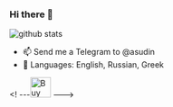 ### Hi there 👋

![github stats](https://github-readme-stats.vercel.app/api?username=asudin)

- 📫 Send me a Telegram to @asudin
- :speech_balloon: Languages: English, Russian, Greek 

<! ---<a href='https://ko-fi.com/O4O01N4HR' target='_blank'><img height='36' style='border:0px;height:36px;' src='https://cdn.ko-fi.com/cdn/kofi2.png?v=2' border='0' alt='Buy Me a Coffee at ko-fi.com' /></a> --->
